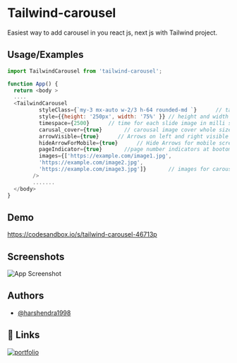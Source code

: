
# Tailwind-carousel

Easiest way to add carousel in you react js, next js with Tailwind project.




## Usage/Examples

```javascript
import TailwindCarousel from 'tailwind-carousel';

function App() {
  return <body >
  ....
  <TailwindCarousel
          styleClass={`my-3 mx-auto w-2/3 h-64 rounded-md `}      // tailwind class styles
          style={{height: '250px', width: '75%' }} // height and width can also be passed as style prop or as styleClass
          timespace={2500}      // time for each slide image in milli second
          carusal_cover={true}       // carousal image cover whole size (true) or contain inside (false)
          arrowVisible={true}      // Arrows on left and right visible ?
          hideArrowForMobile={true}      // Hide Arrows for mobile screens if arrowVisible is true ?
          pageIndicator={true}       //page number indicators at bootom as dots visible ?
          images={['https://example.com/image1.jpg',
          'https://example.com/image2.jpg',
          'https://example.com/image3.jpg']}       // images for carousal in Array format
        />
        .......
  </body>
}
```

## Demo
https://codesandbox.io/s/tailwind-carousel-46713p

## Screenshots

![App Screenshot](https://blogger.googleusercontent.com/img/a/AVvXsEihx_TX_y_LFXtV8weuCbOgSH6Uy8g8Z3IIffeYX2wb_bKp35XqNNuNV6MzYhl30JkiAJLD7t_hR8cENoNLNDzYnKx9cBxaG8MR1XzFExs2zB72D6UM5vldqNWpPJIwij4D-XjrLHqbjkBHIflIa2erNyREOV2fI7PsH6oXGw1NmBIugTLfra5O_LcR=w557-h148)


## Authors

- [@harshendra1998](https://www.github.com/harshendra1998)


## 🔗 Links
[![portfolio](https://img.shields.io/badge/my_portfolio-000?style=for-the-badge&logo=ko-fi&logoColor=white)](https://harshendra.web.app/)

